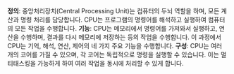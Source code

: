 **정의**: 중앙처리장치(Central Processing Unit)는 컴퓨터의 두뇌 역할을 하며, 모든 계산과 명령 처리를 담당합니다. 
CPU는 프로그램의 명령어를 해석하고 실행하여 컴퓨터의 모든 작업을 수행합니다. 
**기능**: CPU는 메모리에서 명령어를 가져와서 실행하고, 연산을 수행하며, 결과를 다시 메모리에 저장하는 
등의 작업을 수행합니다. 이 과정에서 CPU는 기억, 해석, 연산, 제어의 네 가지 주요 기능을 수행합니다. 
**구성**: CPU는 여러 개의 코어를 가질 수 있으며, 각 코어는 독립적으로 명령을 실행할 수 있습니다. 이는 
멀티태스킹을 가능하게 하여 여러 작업을 동시에 처리할 수 있게 합니다.